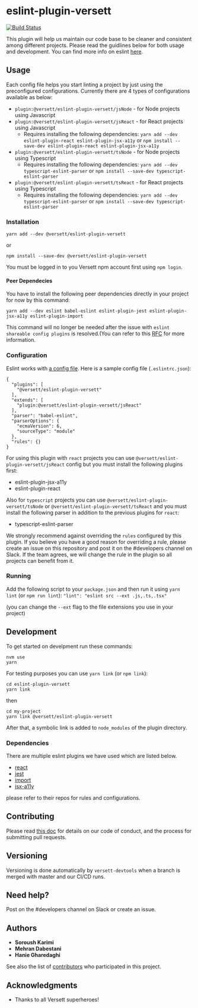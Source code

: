 # eslint-plugin-versett

[![Build Status](https://travis-ci.com/versett/eslint-plugin-versett.svg?token=RyZnHpAxmkfPjEq48bkB&branch=master)](https://travis-ci.com/versett/eslint-plugin-versett)

This plugin will help us maintain our code base to be cleaner and consistent among different projects.
Please read the guidlines below for both usage and development.
You can find more info on eslint [here](https://eslint.org/).

## Usage

Each config file helps you start linting a project by just using the preconfigured configurations. Currently there are 4 types of configurations available as below:
* `plugin:@versett/eslint-plugin-versett/jsNode` - for Node projects using Javascript
* `plugin:@versett/eslint-plugin-versett/jsReact` - for React 
projects using Javascript
  - Requires installing the following dependencies:
  `yarn add --dev eslint-plugin-react eslint-plugin-jsx-a11y`
  or
  `npm install --save-dev eslint-plugin-react eslint-plugin-jsx-a11y`
* `plugin:@versett/eslint-plugin-versett/tsNode` - for Node projects using Typescript
  - Requires installing the following dependencies:
  `yarn add --dev typescript-eslint-parser`
  or
  `npm install --save-dev typescript-eslint-parser`
* `plugin:@versett/eslint-plugin-versett/tsReact` - for React projects using 
Typescript
  - Requires installing the following dependencies:
  `yarn add --dev typescript-eslint-parser`
  or
  `npm install --save-dev typescript-eslint-parser`


### Installation

```
yarn add --dev @versett/eslint-plugin-versett
```
or
```
npm install --save-dev @versett/eslint-plugin-versett
```
You must be logged in to you Versett npm account first using `npm login`.


#### Peer Dependecies

You have to install the following peer dependencies directly in your project for now by this command:
```
yarn add --dev eslint babel-eslint eslint-plugin-jest eslint-plugin-jsx-a11y eslint-plugin-import
```
This command will no longer be needed after the issue with `eslint shareable config plugins` is resolved.(You can refer to this [RFC](https://github.com/eslint/rfcs/pull/7) for more information.

### Configuration

Eslint works with [a config file](https://eslint.org/docs/user-guide/configuring).
Here is a sample config file (`.eslintrc.json`):

```
{
  "plugins": [
    "@versett/eslint-plugin-versett"
  ],
  "extends": [
    "plugin:@versett/eslint-plugin-versett/jsReact"
  ],
  "parser": "babel-eslint",
  "parserOptions": {
    "ecmaVersion": 6,
    "sourceType": "module"
  },
  "rules": {}
}
```
For using this plugin with `react` projects you can use `@versett/eslint-plugin-versett/jsReact` config but you must install the following plugins first:
* eslint-plugin-jsx-a11y
* eslint-plugin-react

Also for `typescript` projects you can use `@versett/eslint-plugin-versett/tsNode` or `@versett/eslint-plugin-versett/tsReact` and you must install the following parser in addition to the previous plugins for `react`:
* typescript-eslint-parser

We strongly recommend against overriding the `rules` configured by this plugin. If you believe you have a good reason for overriding a rule, please create an issue on this repository and post it on the #developers channel on Slack. If the team agrees, we will change the rule in the plugin so all projects can benefit from it.

### Running

Add the following script to your `package.json` and then run it using `yarn lint` (or `npm run lint`):
``` "lint": "eslint src --ext .js,.ts,.tsx" ``` 

(you can change the `--ext` flag to the file extensions you use in your project)

## Development

To get started on develpment run these commands:
```
nvm use
yarn
```
For testing purposes you can use `yarn link` (or `npm link`):
```
cd eslint-plugin-versett
yarn link
```
then
```
cd my-project
yarn link @versett/eslint-plugin-versett
```

After that, a symbolic link is added to `node_modules` of the plugin directory.

### Dependencies

There are multiple eslint plugins we have used which are listed below.

* [react](https://github.com/yannickcr/eslint-plugin-react)
* [jest](https://github.com/jest-community/eslint-plugin-jest)
* [import](https://github.com/benmosher/eslint-plugin-import/)
* [jsx-a11y](https://github.com/evcohen/eslint-plugin-jsx-a11y)

please refer to their repos for rules and configurations.

## Contributing

Please read [this doc](https://versett.quip.com/zyEcAZ0ZosJn/How-to-Contribute-Code) for details on our code of conduct, and the process for submitting pull requests.

## Versioning

Versioning is done automatically by `versett-devtools` when a branch is merged with master and our CI/CD runs.

## Need help?

Post on the #developers channel on Slack or create an issue.

## Authors

* **Soroush Karimi**
* **Mehran Dabestani**
* **Hanie Gharedaghi**

See also the list of [contributors](https://github.com/versett/eslint-plugin-versett/contributors) who participated in this project.

## Acknowledgments

* Thanks to all Versett superheroes!
